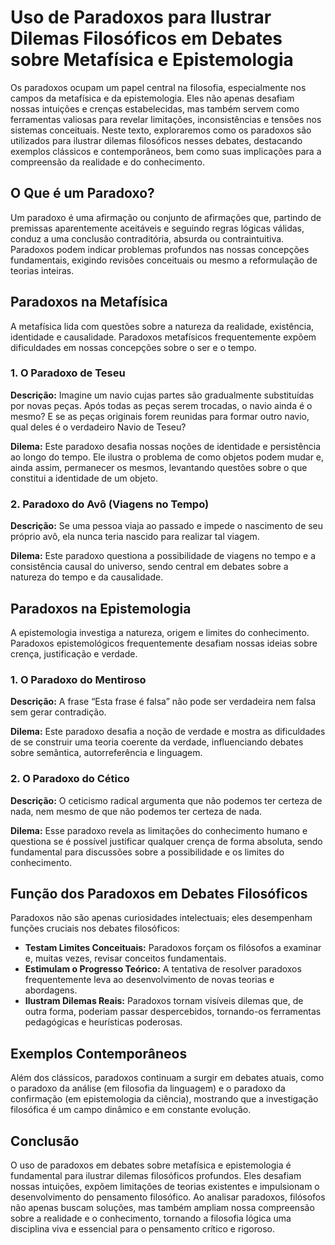 # Uso de Paradoxos para Ilustrar Dilemas Filosóficos em Debates sobre Metafísica e Epistemologia

Os paradoxos ocupam um papel central na filosofia, especialmente nos campos da metafísica e da epistemologia. Eles não apenas desafiam nossas intuições e crenças estabelecidas, mas também servem como ferramentas valiosas para revelar limitações, inconsistências e tensões nos sistemas conceituais. Neste texto, exploraremos como os paradoxos são utilizados para ilustrar dilemas filosóficos nesses debates, destacando exemplos clássicos e contemporâneos, bem como suas implicações para a compreensão da realidade e do conhecimento.

## O Que é um Paradoxo?

Um paradoxo é uma afirmação ou conjunto de afirmações que, partindo de premissas aparentemente aceitáveis e seguindo regras lógicas válidas, conduz a uma conclusão contraditória, absurda ou contraintuitiva. Paradoxos podem indicar problemas profundos nas nossas concepções fundamentais, exigindo revisões conceituais ou mesmo a reformulação de teorias inteiras.

## Paradoxos na Metafísica

A metafísica lida com questões sobre a natureza da realidade, existência, identidade e causalidade. Paradoxos metafísicos frequentemente expõem dificuldades em nossas concepções sobre o ser e o tempo.

### 1. O Paradoxo de Teseu

**Descrição:** Imagine um navio cujas partes são gradualmente substituídas por novas peças. Após todas as peças serem trocadas, o navio ainda é o mesmo? E se as peças originais forem reunidas para formar outro navio, qual deles é o verdadeiro Navio de Teseu?

**Dilema:** Este paradoxo desafia nossas noções de identidade e persistência ao longo do tempo. Ele ilustra o problema de como objetos podem mudar e, ainda assim, permanecer os mesmos, levantando questões sobre o que constitui a identidade de um objeto.

### 2. Paradoxo do Avô (Viagens no Tempo)

**Descrição:** Se uma pessoa viaja ao passado e impede o nascimento de seu próprio avô, ela nunca teria nascido para realizar tal viagem.

**Dilema:** Este paradoxo questiona a possibilidade de viagens no tempo e a consistência causal do universo, sendo central em debates sobre a natureza do tempo e da causalidade.

## Paradoxos na Epistemologia

A epistemologia investiga a natureza, origem e limites do conhecimento. Paradoxos epistemológicos frequentemente desafiam nossas ideias sobre crença, justificação e verdade.

### 1. O Paradoxo do Mentiroso

**Descrição:** A frase “Esta frase é falsa” não pode ser verdadeira nem falsa sem gerar contradição.

**Dilema:** Este paradoxo desafia a noção de verdade e mostra as dificuldades de se construir uma teoria coerente da verdade, influenciando debates sobre semântica, autorreferência e linguagem.

### 2. O Paradoxo do Cético

**Descrição:** O ceticismo radical argumenta que não podemos ter certeza de nada, nem mesmo de que não podemos ter certeza de nada.

**Dilema:** Esse paradoxo revela as limitações do conhecimento humano e questiona se é possível justificar qualquer crença de forma absoluta, sendo fundamental para discussões sobre a possibilidade e os limites do conhecimento.

## Função dos Paradoxos em Debates Filosóficos

Paradoxos não são apenas curiosidades intelectuais; eles desempenham funções cruciais nos debates filosóficos:

- **Testam Limites Conceituais:** Paradoxos forçam os filósofos a examinar e, muitas vezes, revisar conceitos fundamentais.
- **Estimulam o Progresso Teórico:** A tentativa de resolver paradoxos frequentemente leva ao desenvolvimento de novas teorias e abordagens.
- **Ilustram Dilemas Reais:** Paradoxos tornam visíveis dilemas que, de outra forma, poderiam passar despercebidos, tornando-os ferramentas pedagógicas e heurísticas poderosas.

## Exemplos Contemporâneos

Além dos clássicos, paradoxos continuam a surgir em debates atuais, como o paradoxo da análise (em filosofia da linguagem) e o paradoxo da confirmação (em epistemologia da ciência), mostrando que a investigação filosófica é um campo dinâmico e em constante evolução.

## Conclusão

O uso de paradoxos em debates sobre metafísica e epistemologia é fundamental para ilustrar dilemas filosóficos profundos. Eles desafiam nossas intuições, expõem limitações de teorias existentes e impulsionam o desenvolvimento do pensamento filosófico. Ao analisar paradoxos, filósofos não apenas buscam soluções, mas também ampliam nossa compreensão sobre a realidade e o conhecimento, tornando a filosofia lógica uma disciplina viva e essencial para o pensamento crítico e rigoroso.